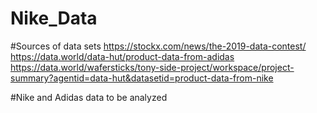 # Nike_Data


#Sources of data sets 
  https://stockx.com/news/the-2019-data-contest/
  https://data.world/data-hut/product-data-from-adidas
  https://data.world/wafersticks/tony-side-project/workspace/project-summary?agentid=data-hut&datasetid=product-data-from-nike


#Nike and Adidas data to be analyzed

